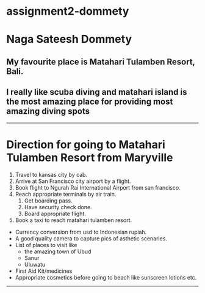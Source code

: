 # assignment2-dommety
# Naga Sateesh Dommety
## My favourite place is Matahari Tulamben Resort, Bali.
  I really like **scuba diving** and matahari island is the most **amazing** place for providing most amazing diving spots
---

---

# Direction for going to Matahari Tulamben Resort from Maryville
1. Travel to kansas city by cab.
2. Arrive at San Francisco city airport by a flight.
3. Book flight to Ngurah Rai International Airport from san francisco.
4. Reach appropriate terminals by air train.
   1. Get boarding pass.
   2. Have security check done.
   3. Board appropriate flight.
5. Book a taxi to reach matahari tulamben resort.

* Currency conversion from usd to Indonesian rupiah.
* A good quality camera to capture pics of asthetic scenaries.
* List of places to visit like
  * the amazing town of Ubud
  * Sanur
  * Uluwatu
* First Aid Kit/medicines
* Appropriate cosmetics before going to beach like sunscreen lotions etc. 

---